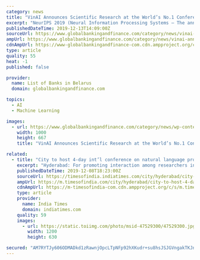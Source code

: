 ```yaml
---
category: news
title: "VinAI Announces Scientific Research at the World’s No.1 Conference on Artificial Intelligence – NeurIPS 2019"
excerpt: "NeurIPS 2019 (Neural Information Processing Systems – The annual international conference on artificial neural network information processing systems) will take place on December 8-14, 2019 in Vancouver, Canada. This is the largest AI summit in the year. This year’s conference has a total of more than 1,400 articles accepted, out of a total ..."
publishedDateTime: 2019-12-13T14:09:00Z
sourceUrl: https://www.globalbankingandfinance.com/category/news/vinai-announces-scientific-research-at-the-worlds-no-1-conference-on-artificial-intelligence-neurips-2019/
ampUrl: https://www.globalbankingandfinance.com/category/news/vinai-announces-scientific-research-at-the-worlds-no-1-conference-on-artificial-intelligence-neurips-2019/
cdnAmpUrl: https://www-globalbankingandfinance-com.cdn.ampproject.org/c/s/www.globalbankingandfinance.com/category/news/vinai-announces-scientific-research-at-the-worlds-no-1-conference-on-artificial-intelligence-neurips-2019/
type: article
quality: 55
heat: -1
published: false

provider:
  name: List of Banks in Belarus
  domain: globalbankingandfinance.com

topics:
  - AI
  - Machine Learning

images:
  - url: https://www.globalbankingandfinance.com/category/news/wp-content/uploads/2019/07/gbafNews28.jpg
    width: 1000
    height: 667
    title: "VinAI Announces Scientific Research at the World’s No.1 Conference on Artificial Intelligence – NeurIPS 2019"

related:
  - title: "City to host 4-day int’l conference on natural language processing"
    excerpt: "Hyderabad: For promoting interaction among researchers in the field of Natural Language Processing (NLP) and Computational Linguistics in India and abroad, the sixteenth International Conference on NLP (ICON-2019) will be held at International Institute of Information Technology Hyderabad , during December 18-21. Papers were invited on ..."
    publishedDateTime: 2019-12-08T18:23:00Z
    sourceUrl: https://timesofindia.indiatimes.com/city/hyderabad/city-to-host-4-day-intl-conference-on-natural-language-processing/articleshow/72430427.cms
    ampUrl: https://m.timesofindia.com/city/hyderabad/city-to-host-4-day-intl-conference-on-natural-language-processing/amp_articleshow/72430427.cms
    cdnAmpUrl: https://m-timesofindia-com.cdn.ampproject.org/c/s/m.timesofindia.com/city/hyderabad/city-to-host-4-day-intl-conference-on-natural-language-processing/amp_articleshow/72430427.cms
    type: article
    provider:
      name: India Times
      domain: indiatimes.com
    quality: 59
    images:
      - url: https://static.toiimg.com/photo/msid-47529300/47529300.jpg
        width: 1200
        height: 630

secured: "AM7RYTJy606ODMADkd1zRawnjOpcLTpNFp92hXKudr+su8hsJSJGVngakTKJnny1/NlpQqTAZSJYBvRDntP+1dLfUlaoeehNsc7wy8LDO2OcdEc57UFHZkTRIJNm87tYBl/JIh9RUr3blB36eoigTe9i0SwpQIV6di35Z5rD+/Oe7fxd0zG5n23nMPCOgUGusuoTh6o3igYW2q2d0sdqOHHuY+YzqUve2rI4u3cpqknxq/gSmM+c65MWvBEVTQ67h7SDB73qYo55nBdCrpam/g==;n+kI6uEMB7EkYx+vuLY2wA=="
---
```


